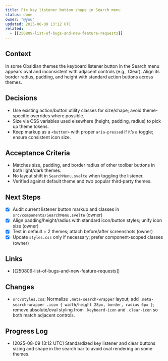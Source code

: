 ```yaml
---
title: Fix key listener button shape in Search menu
status: done
owner: "@you"
updated: 2025-08-09 13:12 UTC
related:
  - [[250809-list-of-bugs-and-new-feature-requests]]
---
```


## Context
In some Obsidian themes the keyboard listener button in the Search menu appears oval and inconsistent with adjacent controls (e.g., Clear). Align its border radius, padding, and height with standard action buttons across themes.

## Decisions
- Use existing action/button utility classes for size/shape; avoid theme-specific overrides where possible.
- Size via CSS variables used elsewhere (height, padding, radius) to pick up theme tokens.
- Keep markup as a `<button>` with proper `aria-pressed` if it’s a toggle; ensure consistent icon size.

## Acceptance Criteria
- Matches size, padding, and border radius of other toolbar buttons in both light/dark themes.
- No layout shift in `SearchMenu.svelte` when toggling the listener.
- Verified against default theme and two popular third‑party themes.

## Next Steps
- [x] Audit current listener button markup and classes in `src/components/SearchMenu.svelte` (owner)
- [x] Align padding/height/radius with standard icon/button styles; unify icon size (owner)
- [x] Test in default + 2 themes; attach before/after screenshots (owner)
- [x] Update `styles.css` only if necessary; prefer component-scoped classes (owner)

## Links
- [[250809-list-of-bugs-and-new-feature-requests]]

## Changes
- `src/styles.css`: Normalize `.meta-search-wrapper` layout; add `.meta-search-wrapper .icon { width/height 28px, border, radius 6px }`; remove absolute/oval styling from `.keyboard-icon` and `.clear-icon` so both match adjacent controls.

## Progress Log
- [2025-08-09 13:12 UTC] Standardized key listener and clear buttons sizing and shape in the search bar to avoid oval rendering on some themes.
